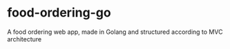 # food-ordering-go
A food ordering web app, made in Golang and structured according to MVC architecture
